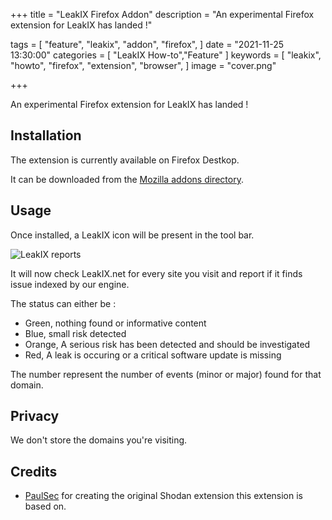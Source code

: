 +++
title = "LeakIX Firefox Addon"
description = "An experimental Firefox extension for LeakIX has landed !"

tags = [
"feature",
"leakix",
"addon",
"firefox",
]
date = "2021-11-25 13:30:00"
categories = [
"LeakIX How-to","Feature"
]
keywords = [
"leakix",
"howto",
"firefox",
"extension",
"browser",
]
image = "cover.png"

+++

An experimental Firefox extension for LeakIX has landed !

<!--more-->

## Installation

The extension is currently available on Firefox Destkop.

It can be downloaded from the
[Mozilla addons directory](https://addons.mozilla.org/en-US/firefox/addon/leakix/).

## Usage

Once installed, a LeakIX icon will be present in the tool bar.

![LeakIX reports](/lkxext/screen.jpg)

It will now check LeakIX.net for every site you visit and report if it finds
issue indexed by our engine.

The status can either be :

- Green, nothing found or informative content
- Blue, small risk detected
- Orange, A serious risk has been detected and should be investigated
- Red, A leak is occuring or a critical software update is missing

The number represent the number of events (minor or major) found for that
domain.

## Privacy

We don't store the domains you're visiting.

## Credits

- [PaulSec](https://github.com/PaulSec/Shodan-Firefox-Addon) for creating the
  original Shodan extension this extension is based on.

[leakix]: https://leakix.net/
